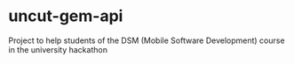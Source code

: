 # uncut-gem-api
Project to help students of the DSM (Mobile Software Development) course in the university hackathon
